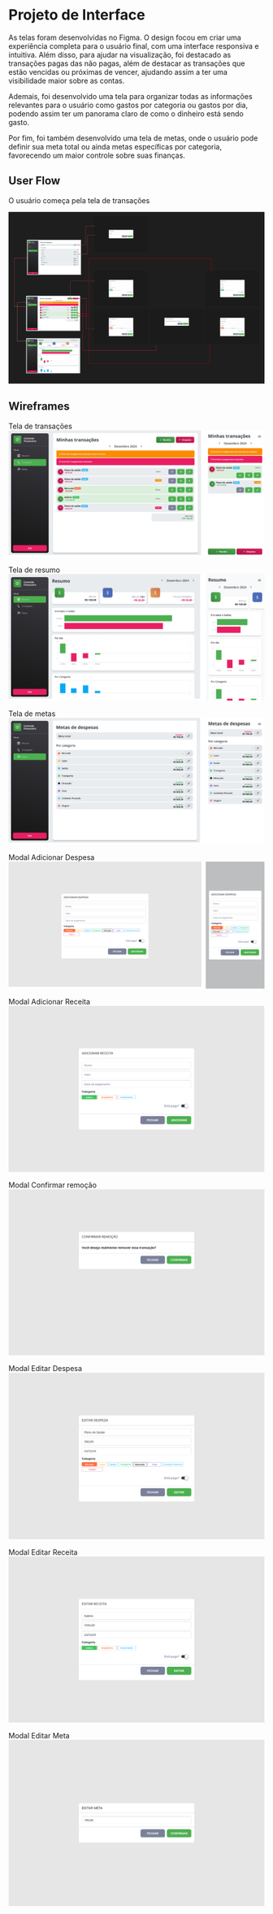 # Projeto de Interface

As telas foram desenvolvidas no Figma. O design focou em criar uma experiência completa para o usuário final, com uma interface responsiva e intuitiva. Além disso, para ajudar na visualização, foi destacado as transações pagas das não pagas, além de destacar as transações que estão vencidas ou próximas de vencer, ajudando assim a ter uma visibilidade maior sobre as contas.

Ademais, foi desenvolvido uma tela para organizar todas as informações relevantes para o usuário como gastos por categoria ou gastos por dia, podendo assim ter um panorama claro de como o dinheiro está sendo gasto.

Por fim, foi também desenvolvido uma tela de metas, onde o usuário pode definir sua meta total ou ainda metas específicas por categoria, favorecendo um maior controle sobre suas finanças.

## User Flow

O usuário começa pela tela de transações

![User Flow](./img/user_flow.png)

## Wireframes
Tela de transações
![Tela de transações](./img/transactions_screen.png)

Tela de resumo
![Tela de resumo](./img/brief_screen.png)

Tela de metas
![Tela de metas](./img/goals_screen.png)

Modal Adicionar Despesa
![Modal adicionar despesa](./img/add_expenses.png)

Modal Adicionar Receita
![Modal adicionar receita](./img/add_income.png)

Modal Confirmar remoção
![Modal confirmar remoção](./img/confirm_remove.png)

Modal Editar Despesa
![Modal editar despesa](./img/edit_expenses.png)

Modal Editar Receita
![Modal editar receita](./img/edit_income.png)

Modal Editar Meta
![Modal editar meta](./img/edit_goal.png)
